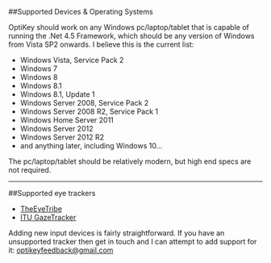 ##<a name="device-os-requirements">Supported Devices & Operating Systems</a>

OptiKey should work on any Windows pc/laptop/tablet that is capable of running the .Net 4.5 Framework, which should be any version of Windows from Vista SP2 onwards. I believe this is the current list:

* Windows Vista, Service Pack 2
* Windows 7
* Windows 8
* Windows 8.1
* Windows 8.1, Update 1
* Windows Server 2008, Service Pack 2
* Windows Server 2008 R2, Service Pack 1
* Windows Home Server 2011
* Windows Server 2012
* Windows Server 2012 R2
* and anything later, including Windows 10...

The pc/laptop/tablet should be relatively modern, but high end specs are not required.

---

##<a name="supported-eye-trackers">Supported eye trackers</a>

* [TheEyeTribe](http://theeyetribe.com/)
* [ITU GazeTracker](http://sourceforge.net/projects/gazetrackinglib/)

Adding new input devices is fairly straightforward. If you have an unsupported tracker then get in touch and I can attempt to add support for it: [optikeyfeedback@gmail.com](mailto:optikeyfeedback@gmail.com)